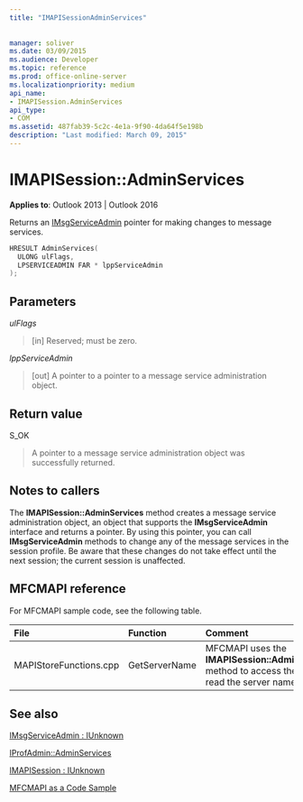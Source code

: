 ```yaml
---
title: "IMAPISessionAdminServices"
 
 
manager: soliver
ms.date: 03/09/2015
ms.audience: Developer
ms.topic: reference
ms.prod: office-online-server
ms.localizationpriority: medium
api_name:
- IMAPISession.AdminServices
api_type:
- COM
ms.assetid: 487fab39-5c2c-4e1a-9f90-4da64f5e198b
description: "Last modified: March 09, 2015"
---
```


# IMAPISession::AdminServices

  
  
**Applies to**: Outlook 2013 | Outlook 2016 
  
Returns an [IMsgServiceAdmin](imsgserviceadminiunknown.md) pointer for making changes to message services. 
  
```cpp
HRESULT AdminServices(
  ULONG ulFlags,
  LPSERVICEADMIN FAR * lppServiceAdmin
);
```

## Parameters

 _ulFlags_
  
> [in] Reserved; must be zero.
    
 _lppServiceAdmin_
  
> [out] A pointer to a pointer to a message service administration object.
    
## Return value

S_OK 
  
> A pointer to a message service administration object was successfully returned.
    
## Notes to callers

The **IMAPISession::AdminServices** method creates a message service administration object, an object that supports the **IMsgServiceAdmin** interface and returns a pointer. By using this pointer, you can call **IMsgServiceAdmin** methods to change any of the message services in the session profile. Be aware that these changes do not take effect until the next session; the current session is unaffected. 
  
## MFCMAPI reference

For MFCMAPI sample code, see the following table.
  
|**File**|**Function**|**Comment**|
|:-----|:-----|:-----|
|MAPIStoreFunctions.cpp  <br/> |GetServerName  <br/> |MFCMAPI uses the **IMAPISession::AdminServices** method to access the profile to read the server name.  <br/> |
   
## See also



[IMsgServiceAdmin : IUnknown](imsgserviceadminiunknown.md)
  
[IProfAdmin::AdminServices](iprofadmin-adminservices.md)
  
[IMAPISession : IUnknown](imapisessioniunknown.md)


[MFCMAPI as a Code Sample](mfcmapi-as-a-code-sample.md)

